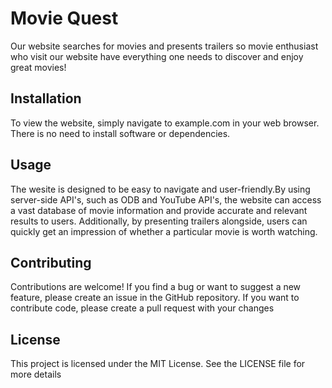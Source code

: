 # Movie Quest
Our website searches for movies and presents trailers so movie enthusiast who visit our website have everything one  needs to discover and enjoy great movies! 
## Installation
To view the website, simply navigate to example.com in your web browser. There is no need to install software or dependencies.
## Usage
The wesite is designed to be easy to navigate and user-friendly.By using server-side API's, such as ODB and YouTube API's, the website can access a vast database of movie information and provide accurate and relevant results to users. Additionally, by presenting trailers alongside, users can quickly get an impression of whether a particular movie is worth watching.
## Contributing
Contributions are welcome! If you find a bug or want to suggest a new feature, please create an issue in the GitHub repository. If you want to contribute code, please create a pull request with your changes
## License
This project is licensed under the MIT License. See the LICENSE file for more details
